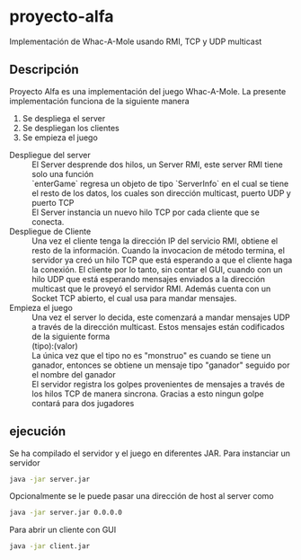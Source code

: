 # proyecto-alfa
Implementación de Whac-A-Mole usando RMI, TCP y UDP multicast

## Descripción
Proyecto Alfa es una implementación del juego Whac-A-Mole. La presente implementación funciona de la siguiente manera

<ol>
  <li>Se despliega el server</li>
  <li>Se despliegan los clientes</li>
  <li>Se empieza el juego</li>
</ol>

<dl>
  <dt>Despliegue del server</dt>
  <dd>El Server desprende dos hilos, un Server RMI, este server RMI tiene solo una función</dd>
  <dd>`enterGame` regresa un objeto de tipo `ServerInfo` en el cual se tiene el resto de los datos, los cuales son dirección multicast, puerto UDP y puerto TCP</dd>
  <dd>El Server instancia un nuevo hilo TCP por cada cliente que se conecta.</dd>
  <dt>Despliegue de Cliente</dt>
  <dd>Una vez el cliente tenga la dirección IP del servicio RMI, obtiene el resto de la información. Cuando la invocacion de método termina, el servidor ya creó un hilo TCP que está esperando a que el cliente haga la conexión. El cliente por lo tanto, sin contar el GUI, cuando con un hilo UDP que está esperando mensajes enviados a la dirección multicast que le proveyó el servidor RMI. Además cuenta con un Socket TCP abierto, el cual usa para mandar mensajes.</dd>
  <dt>Empieza el juego</dt>
  <dd>Una vez el server lo decida, este comenzará a mandar mensajes UDP a través de la dirección multicast. Estos mensajes están codificados de la siguiente forma</dd>
  <dd>(tipo):(valor)</dd>
  <dd>La única vez que el tipo no es "monstruo" es cuando se tiene un ganador, entonces se obtiene un mensaje tipo "ganador" seguido por el nombre del ganador</dd>
  <dd>El servidor registra los golpes provenientes de mensajes a través de los hilos TCP de manera sincrona. Gracias a esto ningun golpe contará para dos jugadores</dd>
</dl>

## ejecución
Se ha compilado el servidor y el juego en diferentes JAR. Para instanciar un servidor
```bash
java -jar server.jar
```
Opcionalmente se le puede pasar una dirección de host al server como
```bash
java -jar server.jar 0.0.0.0
```
Para abrir un cliente con GUI
```bash
java -jar client.jar
```
